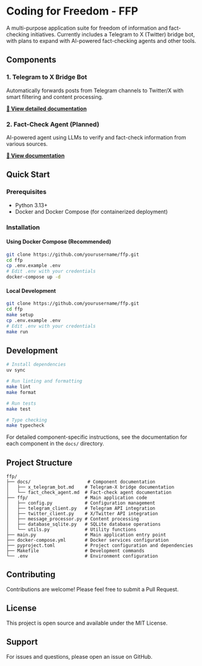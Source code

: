 # Coding for Freedom - FFP

A multi-purpose application suite for freedom of information and fact-checking initiatives. Currently includes a Telegram to X (Twitter) bridge bot, with plans to expand with AI-powered fact-checking agents and other tools.

## Components

### 1. Telegram to X Bridge Bot
Automatically forwards posts from Telegram channels to Twitter/X with smart filtering and content processing.

**[📖 View detailed documentation](docs/x_telegram_bot.md)**

### 2. Fact-Check Agent (Planned)
AI-powered agent using LLMs to verify and fact-check information from various sources.

**[📖 View documentation](docs/fact_check_agent.md)**

## Quick Start

### Prerequisites
- Python 3.13+
- Docker and Docker Compose (for containerized deployment)

### Installation

#### Using Docker Compose (Recommended)

```bash
git clone https://github.com/yourusername/ffp.git
cd ffp
cp .env.example .env
# Edit .env with your credentials
docker-compose up -d
```

#### Local Development

```bash
git clone https://github.com/yourusername/ffp.git
cd ffp
make setup
cp .env.example .env
# Edit .env with your credentials
make run
```

## Development

```bash
# Install dependencies
uv sync

# Run linting and formatting
make lint
make format

# Run tests
make test

# Type checking
make typecheck
```

For detailed component-specific instructions, see the documentation for each component in the `docs/` directory.

## Project Structure

```
ffp/
├── docs/                     # Component documentation
│   ├── x_telegram_bot.md    # Telegram-X bridge documentation
│   └── fact_check_agent.md  # Fact-check agent documentation
├── ffp/                     # Main application code
│   ├── config.py            # Configuration management
│   ├── telegram_client.py   # Telegram API integration
│   ├── twitter_client.py    # X/Twitter API integration
│   ├── message_processor.py # Content processing
│   ├── database_sqlite.py   # SQLite database operations
│   └── utils.py             # Utility functions
├── main.py                  # Main application entry point
├── docker-compose.yml       # Docker services configuration
├── pyproject.toml           # Project configuration and dependencies
├── Makefile                 # Development commands
└── .env                     # Environment configuration
```

## Contributing

Contributions are welcome! Please feel free to submit a Pull Request.

## License

This project is open source and available under the MIT License.

## Support

For issues and questions, please open an issue on GitHub.
